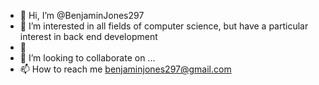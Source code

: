 - 👋 Hi, I’m @BenjaminJones297
- 👀 I’m interested in all fields of computer science, but have a particular interest in back end development
- 🌱 
- 💞️ I’m looking to collaborate on ...
- 📫 How to reach me benjaminjones297@gmail.com

<!---
BenjaminJones297/BenjaminJones297 is a ✨ special ✨ repository because its `README.md` (this file) appears on your GitHub profile.
You can click the Preview link to take a look at your changes.
--->
